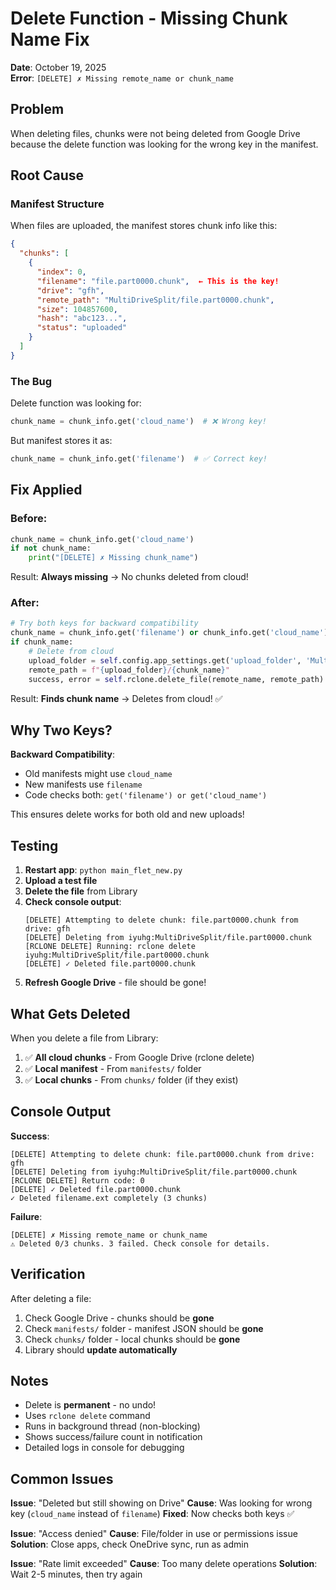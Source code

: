 # Delete Function - Missing Chunk Name Fix

**Date**: October 19, 2025  
**Error**: `[DELETE] ✗ Missing remote_name or chunk_name`

## Problem
When deleting files, chunks were not being deleted from Google Drive because the delete function was looking for the wrong key in the manifest.

## Root Cause

### Manifest Structure
When files are uploaded, the manifest stores chunk info like this:
```json
{
  "chunks": [
    {
      "index": 0,
      "filename": "file.part0000.chunk",  ← This is the key!
      "drive": "gfh",
      "remote_path": "MultiDriveSplit/file.part0000.chunk",
      "size": 104857600,
      "hash": "abc123...",
      "status": "uploaded"
    }
  ]
}
```

### The Bug
Delete function was looking for:
```python
chunk_name = chunk_info.get('cloud_name')  # ❌ Wrong key!
```

But manifest stores it as:
```python
chunk_name = chunk_info.get('filename')  # ✅ Correct key!
```

## Fix Applied

### Before:
```python
chunk_name = chunk_info.get('cloud_name')
if not chunk_name:
    print("[DELETE] ✗ Missing chunk_name")
```

Result: **Always missing** → No chunks deleted from cloud!

### After:
```python
# Try both keys for backward compatibility
chunk_name = chunk_info.get('filename') or chunk_info.get('cloud_name')
if chunk_name:
    # Delete from cloud
    upload_folder = self.config.app_settings.get('upload_folder', 'MultiDriveSplit')
    remote_path = f"{upload_folder}/{chunk_name}"
    success, error = self.rclone.delete_file(remote_name, remote_path)
```

Result: **Finds chunk name** → Deletes from cloud! ✅

## Why Two Keys?

**Backward Compatibility**: 
- Old manifests might use `cloud_name`
- New manifests use `filename`
- Code checks both: `get('filename') or get('cloud_name')`

This ensures delete works for both old and new uploads!

## Testing

1. **Restart app**: `python main_flet_new.py`
2. **Upload a test file**
3. **Delete the file** from Library
4. **Check console output**:
   ```
   [DELETE] Attempting to delete chunk: file.part0000.chunk from drive: gfh
   [DELETE] Deleting from iyuhg:MultiDriveSplit/file.part0000.chunk
   [RCLONE DELETE] Running: rclone delete iyuhg:MultiDriveSplit/file.part0000.chunk
   [DELETE] ✓ Deleted file.part0000.chunk
   ```
5. **Refresh Google Drive** - file should be gone!

## What Gets Deleted

When you delete a file from Library:

1. ✅ **All cloud chunks** - From Google Drive (rclone delete)
2. ✅ **Local manifest** - From `manifests/` folder
3. ✅ **Local chunks** - From `chunks/` folder (if they exist)

## Console Output

**Success**:
```
[DELETE] Attempting to delete chunk: file.part0000.chunk from drive: gfh
[DELETE] Deleting from iyuhg:MultiDriveSplit/file.part0000.chunk
[RCLONE DELETE] Return code: 0
[DELETE] ✓ Deleted file.part0000.chunk
✓ Deleted filename.ext completely (3 chunks)
```

**Failure**:
```
[DELETE] ✗ Missing remote_name or chunk_name
⚠️ Deleted 0/3 chunks. 3 failed. Check console for details.
```

## Verification

After deleting a file:
1. Check Google Drive - chunks should be **gone**
2. Check `manifests/` folder - manifest JSON should be **gone**
3. Check `chunks/` folder - local chunks should be **gone**
4. Library should **update automatically**

## Notes

- Delete is **permanent** - no undo!
- Uses `rclone delete` command
- Runs in background thread (non-blocking)
- Shows success/failure count in notification
- Detailed logs in console for debugging

## Common Issues

**Issue**: "Deleted but still showing on Drive"
**Cause**: Was looking for wrong key (`cloud_name` instead of `filename`)
**Fixed**: Now checks both keys ✅

**Issue**: "Access denied"
**Cause**: File/folder in use or permissions issue
**Solution**: Close apps, check OneDrive sync, run as admin

**Issue**: "Rate limit exceeded"
**Cause**: Too many delete operations
**Solution**: Wait 2-5 minutes, then try again
